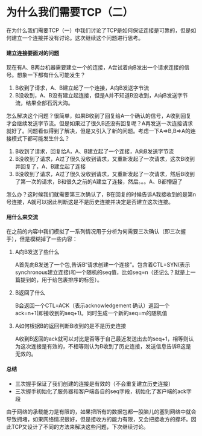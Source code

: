 # 为什么我们需要TCP（二）

在为什么我们需要TCP（一）中我们讨论了TCP是如何保证连接是可靠的，但是如何建立一个连接并没有讨论。这次继续这个问题进行思考。

#### 建立连接要面对的问题

现在有A、B两台机器需要建立一个的连接，A尝试着向B发出一个请求连接的信号。想象一下都有什么可能发生？
1. B收到了请求，A、B建立起了一个连接，A向B发送字节流
2. B没收到，A、B没有建立起连接，但是A并不知道B没收到，A向B发送字节流，结果全部石沉大海。

怎么解决这个问题？很简单，如果B收到了回复给A一个确认的信号，A收到回复才会继续发送字节流。但是如果过了很久B还没有回复呢？A再发送一次连接请求就好了。问题看似得到了解决，但是又引入了新的问题。考虑一下A=>B,B=>A的连接模式下都可能发生什么？
1. B收到了请求，回复给A，A、B建立起了一个连接，A向B发送字节流
2. B没收到了请求，A过了很久没收到请求，又重新发起了一次请求，这次B收到并回复了，A、B建立起了连接
3. B没收到了请求，A过了很久没收到请求，又重新发起了一次请求，然后B收到了第一次的请求，B和很久之前的A建立了连接，然后。。。A、B都懵逼了

怎么办？这时候我们就需要第三次确认了，B在回复的时候告诉A我接收到的是第n号连接，A就可以据此判断这是不是历史连接并决定是否建立这次连接。


#### 用什么来交流

在之前的内容中我们模拟了一系列情况用于分析为何需要三次确认（即三次握手），但是模糊掉了一些内容：

1. A向B发送了些什么
    
    A首先向B发送了一个包,告诉B“请求创建一个连接”。包含着CTL=SYN(表示synchronous建立连接)和一个随机的seq值，比如seq=n（还记么？就是上一篇提到的，用于给包裹排序的标签）。

2. B返回了什么

    B会返回一个CTL=ACK（表示acknowledgement 确认）返回一个ack=n+1(即接收到的seq+1)。同时生成一个新的seq=m的随机值

3. A如何根据B的返回判断B收到的是不是历史连接
    
    A收到B返回的ack就可以对比是否等于自己最近发送出去的seq+1，相等则认为这次连接是有效的，不相等则认为B收到了历史连接，发送信息告诉B这是无效的。


#### 总结

- 三次握手保证了我们创建的连接是有效的（不会重复建立历史连接）
- 三次握手初始化了服务器和客户端各自的seq字段，初始化了客户端的ack字段

由于网络的承载能力是有限的，如果把所有的数据包都一股脑儿的塞到网络中就会导致拥堵，如果网络情况很好，但是接收方的能力有限，又会把接收方的撑坏。因此TCP又设计了不同的方法来解决这些问题，下次继续讨论。